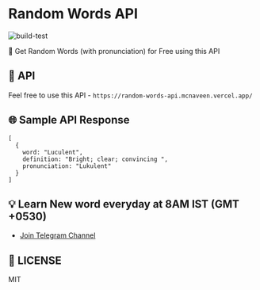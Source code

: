 # Random Words API

![build-test](https://github.com/mcnaveen/Random-Words-API/workflows/build-test/badge.svg)

:unicorn: Get Random Words (with pronunciation) for Free using this API

## :rocket: API
Feel free to use this API - `https://random-words-api.mcnaveen.vercel.app/`

## :globe_with_meridians: Sample API Response
```
[
  {
    word: "Luculent",
    definition: "Bright; clear; convincing ",
    pronunciation: "Lukulent"
  }
]
```
## :bulb: Learn New word everyday at 8AM IST (GMT +0530)
- [Join Telegram Channel](https://t.me/learnwordoftheday)

## :page_facing_up: LICENSE

MIT
